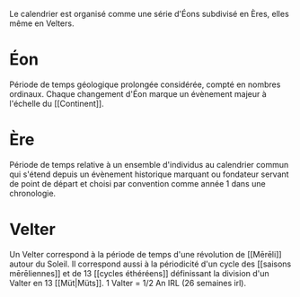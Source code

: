 Le calendrier est organisé comme une série d'Éons subdivisé en Ères, elles même en Velters.

# Éon 
Période de temps géologique prolongée considérée, compté en nombres ordinaux. Chaque changement d'Éon marque un évènement majeur à l'échelle du [[Continent]].

# Ère
Période de temps relative à un ensemble d'individus au calendrier commun qui s'étend depuis un évènement historique marquant ou fondateur servant de point de départ et choisi par convention comme année 1 dans une chronologie.

# Velter
Un Velter correspond à la période de temps d'une révolution de [[Mērēli]] autour du Soleil. Il correspond aussi à la périodicité d'un cycle des [[saisons mērēliennes]] et de 13 [[cycles éthéréens]] définissant la division d'un Valter en 13 [[Müt|Müts]]. 1 Valter = 1/2 An IRL (26 semaines irl).



